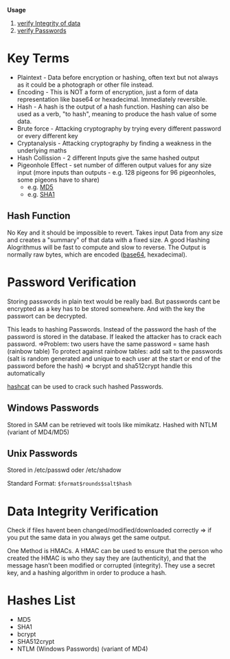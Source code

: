 **Usage**

1. [verify Integrity of data](hashing.md#data%20integrity%20verification)
2. [verify Passwords](hashing.md#password%20verification)

# Key Terms

- Plaintext - Data before encryption or hashing, often text but not always as it could be a photograph or other file instead.
- Encoding - This is NOT a form of encryption, just a form of data representation like base64 or hexadecimal. Immediately reversible.
- Hash - A hash is the output of a hash function. Hashing can also be used as a verb, "to hash", meaning to produce the hash value of some data.
- Brute force - Attacking cryptography by trying every different password or every different key
- Cryptanalysis - Attacking cryptography by finding a weakness in the underlying maths
- Hash Collission - 2 different Inputs give the same hashed output
- Pigeonhole Effect - set number of differen output values for any size input (more inputs than outputs - e.g. 128 pigeons for 96 pigeonholes, some pigeons have to share)
    - e.g. [MD5](https://www.mscs.dal.ca/~selinger/md5collision/)
    - e.g. [SHA1](https://shattered.io/)


## Hash Function

No Key and it should be impossible to revert.
Takes input Data from any size and creates a "summary" of that data with a fixed size.
A good Hashing Alogrithmus will be fast to compute and slow to reverse.
The Output is normally raw bytes, which are encoded ([base64](Decode#Base64), hexadecimal).

# Password Verification

Storing passwords in plain text would be really bad.
But passwords cant be encrypted as a key has to be stored somewhere. And with the key the passwort can be decrypted.

This leads to hashing Passwords. Instead of the password the hash of the password is stored in the database. If leaked the attacker has to crack each password. =>Problem: two users have the same password = same hash (rainbow table)
To protect against rainbow tables: add salt to the passwords (salt is random generated and unique to each user at the start or end of the password before the hash)
=> bcrypt and sha512crypt handle this automatically

[hashcat](hashcat) can be used to crack such hashed Passwords.

## Windows Passwords

Stored in SAM can be retrieved wit tools like mimikatz.
Hashed with NTLM (variant of MD4/MD5)

## Unix Passwords

Stored in /etc/passwd oder /etc/shadow

Standard Format: `$format$rounds$salt$hash`


# Data Integrity Verification

Check if files havent been changed/modified/downloaded correctly => if you put the same data in you always get the same output.

One Method is HMACs. A HMAC can be used to ensure that the person who created the HMAC is who they say they are (authenticity), and that the message hasn’t been modified or corrupted (integrity). They use a secret key, and a hashing algorithm in order to produce a hash.

# Hashes List

- MD5
- SHA1
- bcrypt
- SHA512crypt
- NTLM (Windows Passwords) (variant of MD4)
